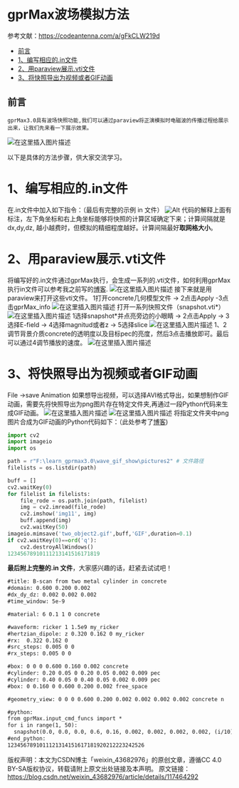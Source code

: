 # gprMax波场模拟方法

参考文献：https://codeantenna.com/a/gFkCLW219d



- [前言](https://codeantenna.com/a/gFkCLW219d#_7)
- [1、编写相应的.in文件](https://codeantenna.com/a/gFkCLW219d#1in_16)
- [2、用paraview展示.vti文件](https://codeantenna.com/a/gFkCLW219d#2paraviewvti_23)
- [3、将快照导出为视频或者GIF动画](https://codeantenna.com/a/gFkCLW219d#3GIF_35)

## 前言

    gprMax3.0具有波场快照功能,我们可以通过paraview将正演模拟时电磁波的传播过程给展示出来，让我们先来看一下展示效果。

![在这里插入图片描述](https://blog-image-beds.oss-cn-beijing.aliyuncs.com/images/20210602133637502.gif)

以下是具体的方法步骤，供大家交流学习。

# 1、编写相应的.in文件

在.in文件中加入如下指令：（最后有完整的示例 in 文件）
 ![Alt](https://blog-image-beds.oss-cn-beijing.aliyuncs.com/images/20210602115202903.png)
 代码的解释上面有标注，左下角坐标和右上角坐标能够将快照的计算区域确定下来；计算间隔就是dx,dy,dz, 越小越费时，但模拟的精细程度越好。计算间隔最好**取网格大小**。



# 2、用paraview展示.vti文件

将编写好的.in文件通过gprMax执行，会生成一系列的.vti文件，如何利用gprMax执行in文件可以参考我之前写的[博客](https://blog.csdn.net/weixin_43682976/article/details/107045085).
 ![在这里插入图片描述](https://blog-image-beds.oss-cn-beijing.aliyuncs.com/images/20210602135130607.png)
 接下来就是用paraview来打开这些vti文件。
 1打开concrete几何模型文件 -> 2点击Apply -3点击gprMax_info
 ![在这里插入图片描述](https://blog-image-beds.oss-cn-beijing.aliyuncs.com/images/20210602135816246.png)
 打开一系列快照文件（snapshot.vti*）
 ![在这里插入图片描述](https://blog-image-beds.oss-cn-beijing.aliyuncs.com/images/20210602140149636.png)
 1选择snapshot*并点亮旁边的小眼睛 -> 2点击Apply -> 3选择E-field -> 4选择magnitud或者z -> 5选择slice
 ![在这里插入图片描述](https://blog-image-beds.oss-cn-beijing.aliyuncs.com/images/20210602140322251.png)
 1、2调节背景介质concrete的透明度以及目标pec的亮度，然后3点击播放即可。最后可以通过4调节播放的速度。
 ![在这里插入图片描述](https://blog-image-beds.oss-cn-beijing.aliyuncs.com/images/20210602141223317.png)

# 3、将快照导出为视频或者GIF动画

File ->save Animation 如果想导出视频，可以选择AVI格式导出，如果想制作GIF动画，需要先将快照导出为png图片存在特定文件夹,再通过一段Python代码来生成GIF动画。
 ![在这里插入图片描述](https://blog-image-beds.oss-cn-beijing.aliyuncs.com/images/20210602141559166.png)
 ![在这里插入图片描述](https://blog-image-beds.oss-cn-beijing.aliyuncs.com/images/20210602141621415.png)
 将指定文件夹中png图片合成为GIF动画的Python代码如下：（此处参考了[博客](https://blog.csdn.net/Neverlevsun/article/details/116107931))

```python
import cv2
import imageio
import os

path = r"F:\learn_gprmax3.0\wave_gif_show\pictures2" # 文件路径
filelists = os.listdir(path)

buff = []
cv2.waitKey(0)
for filelist in filelists:
    file_rode = os.path.join(path, filelist)
    img = cv2.imread(file_rode)
    cv2.imshow('img11', img)
    buff.append(img)
    cv2.waitKey(50)
imageio.mimsave('two_object2.gif',buff,'GIF',duration=0.1)
if cv2.waitKey(0)==ord('q'):
    cv2.destroyAllWindows()
12345678910111213141516171819
```

**最后附上完整的.in 文件**，大家感兴趣的话，赶紧去试试吧！

```html
#title: B-scan from two metal cylinder in concrete
#domain: 0.600 0.200 0.002
#dx_dy_dz: 0.002 0.002 0.002
#time_window: 5e-9

#material: 6 0.1 1 0 concrete

#waveform: ricker 1 1.5e9 my_ricker
#hertzian_dipole: z 0.320 0.162 0 my_ricker
#rx:  0.322 0.162 0
#src_steps: 0.005 0 0
#rx_steps: 0.005 0 0

#box: 0 0 0 0.600 0.160 0.002 concrete
#cylinder: 0.20 0.05 0 0.20 0.05 0.002 0.009 pec
#cylinder: 0.40 0.05 0 0.40 0.05 0.002 0.009 pec
#box: 0 0.160 0 0.600 0.200 0.002 free_space

#geometry_view: 0 0 0 0.600 0.200 0.002 0.002 0.002 0.002 concrete n

#python:
from gprMax.input_cmd_funcs import *
for i in range(1, 50):
  snapshot(0.0, 0.0, 0.0, 0.6, 0.16, 0.002, 0.002, 0.002, 0.002, (i/10)*1e-9, 'snapshot' + str(i))
#end_python:
1234567891011121314151617181920212223242526
```

版权声明：本文为CSDN博主「weixin_43682976」的原创文章，遵循CC 4.0 BY-SA版权协议，转载请附上原文出处链接及本声明。
 原文链接：https://blog.csdn.net/weixin_43682976/article/details/117464292
